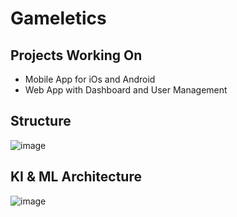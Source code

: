 # Gameletics

## Projects Working On
- Mobile App for iOs and Android
- Web App with Dashboard and User Management

## Structure
![image](https://github.com/Gameletics/.github/assets/64214261/4571c53c-0049-4749-9b1a-5ac77121d8b3)

## KI & ML Architecture
![image](https://github.com/Questletics/.github/assets/64214261/86becf0d-b6ea-4151-a9da-bc68cee6cb18)
